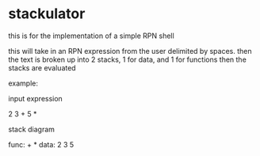 # stackulator

this is for the implementation of a simple RPN shell

this will take in an RPN expression from the user delimited by spaces.
then the text is broken up into 2 stacks, 1 for data, and 1 for functions
then the stacks are evaluated

example:

input expression

2 3 + 5 *

stack diagram

func: + *
data: 2 3 5

